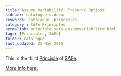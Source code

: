 ```yaml
---
title: Assume Variability; Preserve Options
sidebar: catalogue_sidebar
keywords: catalogue, principles
category : SAFe-Principles
permalink: principle-safe-assumevariability.html
tags: [Principles, SAFe]
folder: catalogue
last_updated: 25 May 2019
---
```


This is the third [Principle](principles) of [SAFe](safe-archetype).

[More info here.](http://scaledagileframework.com/assume-variability-preserve-options/)


